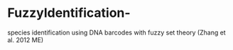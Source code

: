 # FuzzyIdentification-
species identification using DNA barcodes with fuzzy set theory (Zhang et al. 2012 ME)
